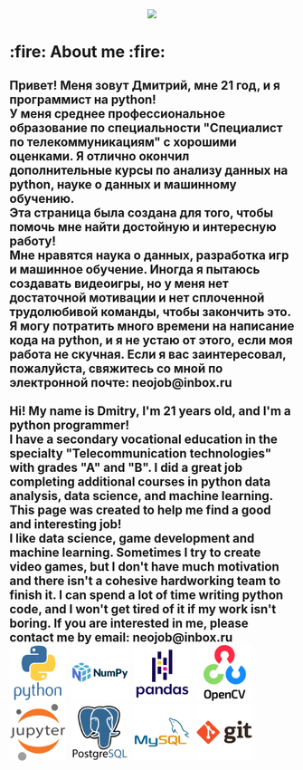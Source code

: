 <div id="header" align="center">
  <img src="https://media.tenor.com/2uyENRmiUt0AAAAC/coding.gif" width="500"/>
</div>

<h1>:fire: About me :fire:
<h2>Привет! Меня зовут Дмитрий, мне 21 год, и я программист на python!<br>
У меня среднее профессиональное образование по специальности "Специалист по телекоммуникациям" с хорошими оценками. Я отлично окончил дополнительные курсы по анализу данных на python, науке о данных и машинному обучению.<br>
Эта страница была создана для того, чтобы помочь мне найти достойную и интересную работу!<br>
Мне нравятся наука о данных, разработка игр и машинное обучение. Иногда я пытаюсь создавать видеоигры, но у меня нет достаточной мотивации и нет сплоченной трудолюбивой команды, чтобы закончить это.
Я могу потратить много времени на написание кода на python, и я не устаю от этого, если моя работа не скучная.
Если я вас заинтересовал, пожалуйста, свяжитесь со мной по электронной почте: neojob@inbox.ru<br>
<br>
Hi! My name is Dmitry, I'm 21 years old, and I'm a python programmer!<br>
I have a secondary vocational education in the specialty "Telecommunication technologies" with grades "A" and "B". I did a great job completing additional courses in python data analysis, data science, and machine learning.<br>
This page was created to help me find a good and interesting job!<br>
I like data science, game development and machine learning. Sometimes I try to create video games, but I don't have much motivation and there isn't a cohesive hardworking team to finish it.
I can spend a lot of time writing python code, and I won't get tired of it if my work isn't boring.
If you are interested in me, please contact me by email: neojob@inbox.ru<br>
<div>
  <img src="https://github.com/devicons/devicon/blob/master/icons/python/python-original-wordmark.svg" title="Python" alt="Python" width="100" height="100"/>&nbsp;
  <img src="https://github.com/devicons/devicon/blob/master/icons/numpy/numpy-original-wordmark.svg" title="Numpy" alt="Numpy" width="100" height="100"/>&nbsp;
  <img src="https://github.com/devicons/devicon/blob/master/icons/pandas/pandas-original-wordmark.svg" title="Pandas" alt="Pandas" width="100" height="100"/>&nbsp;
  <img src="https://github.com/devicons/devicon/blob/master/icons/opencv/opencv-original-wordmark.svg" title="OpenCV" alt="OpenCV" width="100" height="100"/>&nbsp;
  <img src="https://github.com/devicons/devicon/blob/master/icons/jupyter/jupyter-original-wordmark.svg" title="Jupyter" alt="Jupyter" width="100" height="100"/>&nbsp;
  <img src="https://github.com/devicons/devicon/blob/master/icons/postgresql/postgresql-original-wordmark.svg" title="PostgreSQL" alt="PostgreSQL " width="100" height="100"/>&nbsp;
  <img src="https://github.com/devicons/devicon/blob/master/icons/mysql/mysql-original-wordmark.svg" title="MySQL"  alt="MySQL" width="100" height="100"/>&nbsp;
  <img src="https://github.com/devicons/devicon/blob/master/icons/git/git-original-wordmark.svg" title="Git" **alt="Git" width="100" height="100"/>
</div>



